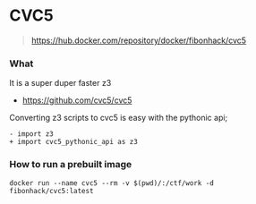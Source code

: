 # CVC5

> https://hub.docker.com/repository/docker/fibonhack/cvc5

### What

It is a super duper faster z3
* https://github.com/cvc5/cvc5

Converting z3 scripts to cvc5 is easy with the pythonic api;
```
- import z3
+ import cvc5_pythonic_api as z3
```

### How to run a prebuilt image

`docker run --name cvc5 --rm -v $(pwd)/:/ctf/work -d fibonhack/cvc5:latest`

